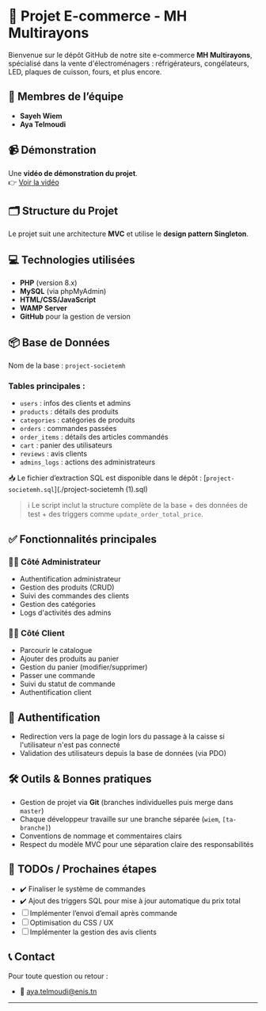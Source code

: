 # 🛒 Projet E-commerce - MH Multirayons

Bienvenue sur le dépôt GitHub de notre site e-commerce **MH Multirayons**, spécialisé dans la vente d'électroménagers : réfrigérateurs, congélateurs, LED, plaques de cuisson, fours, et plus encore.

## 👥 Membres de l’équipe

- **Sayeh Wiem**
- **Aya Telmoudi**

## 📹 Démonstration

Une **vidéo de démonstration du projet**.  
👉 [Voir la vidéo](https://drive.google.com/file/d/1TYD_i2s6OmA-DoGxmwHc9e68P7wXjM6P/view?usp=drive_link)

## 🗂️ Structure du Projet

Le projet suit une architecture **MVC** et utilise le **design pattern Singleton**.


## 💻 Technologies utilisées

- **PHP** (version 8.x)
- **MySQL** (via phpMyAdmin)
- **HTML/CSS/JavaScript**
- **WAMP Server**
- **GitHub** pour la gestion de version

## 📦 Base de Données

Nom de la base : `project-societemh`

### Tables principales :

- `users` : infos des clients et admins
- `products` : détails des produits
- `categories` : catégories de produits
- `orders` : commandes passées
- `order_items` : détails des articles commandés
- `cart` : panier des utilisateurs
- `reviews` : avis clients
- `admins_logs` : actions des administrateurs

📥 Le fichier d’extraction SQL est disponible dans le dépôt : [`project-societemh.sql`](./project-societemh (1).sql)

> ℹ️ Le script inclut la structure complète de la base + des données de test + des triggers comme `update_order_total_price`.

## ✅ Fonctionnalités principales

### 👨‍💻 Côté Administrateur
- Authentification administrateur
- Gestion des produits (CRUD)
- Suivi des commandes des clients
- Gestion des catégories
- Logs d'activités des admins

### 🧑‍💼 Côté Client
- Parcourir le catalogue
- Ajouter des produits au panier
- Gestion du panier (modifier/supprimer)
- Passer une commande
- Suivi du statut de commande
- Authentification client

## 🔐 Authentification
- Redirection vers la page de login lors du passage à la caisse si l'utilisateur n'est pas connecté
- Validation des utilisateurs depuis la base de données (via PDO)

## 🛠️ Outils & Bonnes pratiques

- Gestion de projet via **Git** (branches individuelles puis merge dans `master`)
- Chaque développeur travaille sur une branche séparée (`wiem`, `[ta-branche]`)
- Conventions de nommage et commentaires clairs
- Respect du modèle MVC pour une séparation claire des responsabilités

## 📌 TODOs / Prochaines étapes

- ✔️ Finaliser le système de commandes
- ✔️ Ajout des triggers SQL pour mise à jour automatique du prix total
- ☐ Implémenter l’envoi d’email après commande
- ☐ Optimisation du CSS / UX
- ☐ Implémenter la gestion des avis clients


## 📞 Contact

Pour toute question ou retour :

- 📧 [aya.telmoudi@enis.tn](mailto:votre.email@example.com)

---

